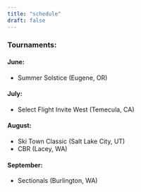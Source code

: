 ```yaml
---
title: "schedule"
draft: false
---
```



### Tournaments:


#### June:
- Summer Solstice (Eugene, OR)

#### July:
- Select Flight Invite West (Temecula, CA)

#### August:
- Ski Town Classic (Salt Lake City, UT)
- CBR (Lacey, WA)

#### September:
- Sectionals (Burlington, WA)
